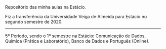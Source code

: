 Repositório das minha aulas na Estácio.

Fiz a transferência da Universidade Veiga de Almeida para Estácio no segundo semestre de 2020.

--------------
5º Período, sendo o 1º semestre na Estácio: Comunicação de Dados, Química (Prática e Laboratório), Banco de Dados e Português (Online).